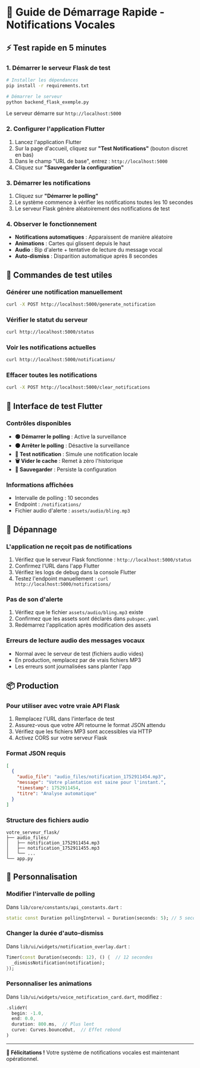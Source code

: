 # 🚀 Guide de Démarrage Rapide - Notifications Vocales

## ⚡ Test rapide en 5 minutes

### 1. Démarrer le serveur Flask de test

```bash
# Installer les dépendances
pip install -r requirements.txt

# Démarrer le serveur
python backend_flask_exemple.py
```

Le serveur démarre sur `http://localhost:5000`

### 2. Configurer l'application Flutter

1. Lancez l'application Flutter
2. Sur la page d'accueil, cliquez sur **"Test Notifications"** (bouton discret en bas)
3. Dans le champ "URL de base", entrez : `http://localhost:5000`
4. Cliquez sur **"Sauvegarder la configuration"**

### 3. Démarrer les notifications

1. Cliquez sur **"Démarrer le polling"**
2. Le système commence à vérifier les notifications toutes les 10 secondes
3. Le serveur Flask génère aléatoirement des notifications de test

### 4. Observer le fonctionnement

- **Notifications automatiques** : Apparaissent de manière aléatoire
- **Animations** : Cartes qui glissent depuis le haut
- **Audio** : Bip d'alerte + tentative de lecture du message vocal
- **Auto-dismiss** : Disparition automatique après 8 secondes

## 🔧 Commandes de test utiles

### Générer une notification manuellement
```bash
curl -X POST http://localhost:5000/generate_notification
```

### Vérifier le statut du serveur
```bash
curl http://localhost:5000/status
```

### Voir les notifications actuelles
```bash
curl http://localhost:5000/notifications/
```

### Effacer toutes les notifications
```bash
curl -X POST http://localhost:5000/clear_notifications
```

## 📱 Interface de test Flutter

### Contrôles disponibles

- **🟢 Démarrer le polling** : Active la surveillance
- **🟠 Arrêter le polling** : Désactive la surveillance
- **🧪 Test notification** : Simule une notification locale
- **🗑️ Vider le cache** : Remet à zéro l'historique
- **💾 Sauvegarder** : Persiste la configuration

### Informations affichées

- Intervalle de polling : 10 secondes
- Endpoint : `/notifications/`
- Fichier audio d'alerte : `assets/audio/bling.mp3`

## 🐛 Dépannage

### L'application ne reçoit pas de notifications

1. Vérifiez que le serveur Flask fonctionne : `http://localhost:5000/status`
2. Confirmez l'URL dans l'app Flutter
3. Vérifiez les logs de debug dans la console Flutter
4. Testez l'endpoint manuellement : `curl http://localhost:5000/notifications/`

### Pas de son d'alerte

1. Vérifiez que le fichier `assets/audio/bling.mp3` existe
2. Confirmez que les assets sont déclarés dans `pubspec.yaml`
3. Redémarrez l'application après modification des assets

### Erreurs de lecture audio des messages vocaux

- Normal avec le serveur de test (fichiers audio vides)
- En production, remplacez par de vrais fichiers MP3
- Les erreurs sont journalisées sans planter l'app

## 📦 Production

### Pour utiliser avec votre vraie API Flask

1. Remplacez l'URL dans l'interface de test
2. Assurez-vous que votre API retourne le format JSON attendu
3. Vérifiez que les fichiers MP3 sont accessibles via HTTP
4. Activez CORS sur votre serveur Flask

### Format JSON requis

```json
[
  {
    "audio_file": "audio_files/notification_1752911454.mp3",
    "message": "Votre plantation est saine pour l'instant.",
    "timestamp": 1752911454,
    "titre": "Analyse automatique"
  }
]
```

### Structure des fichiers audio

```
votre_serveur_flask/
├── audio_files/
│   ├── notification_1752911454.mp3
│   ├── notification_1752911455.mp3
│   └── ...
└── app.py
```

## 🎯 Personnalisation

### Modifier l'intervalle de polling

Dans `lib/core/constants/api_constants.dart` :
```dart
static const Duration pollingInterval = Duration(seconds: 5); // 5 secondes
```

### Changer la durée d'auto-dismiss

Dans `lib/ui/widgets/notification_overlay.dart` :
```dart
Timer(const Duration(seconds: 12), () {  // 12 secondes
  _dismissNotification(notification);
});
```

### Personnaliser les animations

Dans `lib/ui/widgets/voice_notification_card.dart`, modifiez :
```dart
.slideY(
  begin: -1.0,
  end: 0.0,
  duration: 800.ms,  // Plus lent
  curve: Curves.bounceOut,  // Effet rebond
)
```

---

**🎉 Félicitations !** Votre système de notifications vocales est maintenant opérationnel.
